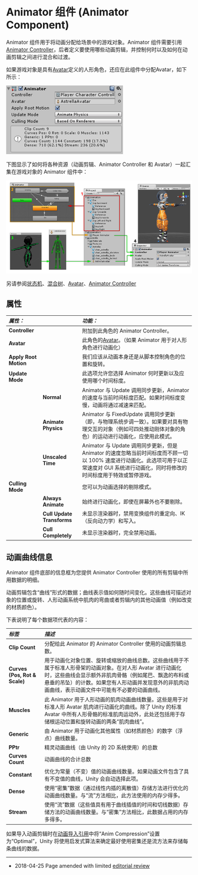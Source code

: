 # Animator 组件 (Animator Component)

Animator 组件用于将动画分配给场景中的游戏对象。Animator 组件需要引用 [Animator Controller](class-AnimatorController.html)，后者定义要使用哪些动画剪辑，并控制何时以及如何在动画剪辑之间进行混合和过渡。

如果游戏对象是具有[Avatar](class-Avatar.html)定义的人形角色，还应在此组件中分配Avatar，如下所示：

![已分配控制器和 Avatar 的 Animator 组件。](../uploads/Main/MecanimAnimatorComponent.png)

下图显示了如何将各种资源（动画剪辑、Animator Controller 和 Avatar）一起汇集在游戏对象的 Animator 组件中：

![此图显示了动画系统的各个部分如何连接在一起](../uploads/Main/MecanimHowItFitsTogether.png)

另请参阅[状态机](AnimationStateMachines.html)、[混合树](class-BlendTree.html)、[Avatar](class-Avatar.html)、[Animator Controller](class-AnimatorController.html)


## 属性

|**_属性：_** ||**_功能：_** |
|:---|:---|:---|
|__Controller__ ||附加到此角色的 Animator Controller。|
|__Avatar__ ||此角色的[Avatar](class-Avatar.html)。（如果 Animator 用于对人形角色进行动画化） |
|__Apply Root Motion__ ||我们应该从动画本身还是从脚本控制角色的位置和旋转。 |
|__Update Mode__||此选项允许您选择 Animator 何时更新以及应使用哪个时间标度。|
||__Normal__| Animator 与 Update 调用同步更新，Animator 的速度与当前时间标度匹配。如果时间标度变慢，动画将通过减速来匹配。|
||__Animate Physics__| Animator 与 FixedUpdate 调用同步更新（即，与物理系统步调一致）。如果要对具有物理交互的对象（例如可四处推动刚体对象的角色）的运动进行动画化，应使用此模式。|
||__Unscaled Time__| Animator 与 Update 调用同步更新，但是 Animator 的速度忽略当前时间标度而不顾一切以 100% 速度进行动画化。此选项可用于以正常速度对 GUI 系统进行动画化，同时将修改的时间标度用于特效或暂停游戏。|
|__Culling Mode__||您可以为动画选择的剔除模式。|
||__Always Animate__ | 始终进行动画化，即使在屏幕外也不要剔除。|
||__Cull Update Transforms__| 未显示渲染器时，禁用变换组件的重定向、IK（反向动力学）和写入。 |
||__Cull Completely__ | 未显示渲染器时，完全禁用动画。 |


## 动画曲线信息

Animator 组件底部的信息框为您提供 Animator Controller 使用的所有剪辑中所用数据的明细。

动画剪辑包含“曲线”形式的数据；曲线表示值如何随时间变化。这些曲线可描述对象的位置或旋转、人形动画系统中肌肉的弯曲或者剪辑内的其他动画值（例如改变的材质颜色）。

下表说明了每个数据项代表的内容：

|**_标签_** |**_描述_** |
|:---|:---|
|__Clip Count__|分配给此 Animator 的 Animator Controller 使用的动画剪辑总数。|
|__Curves (Pos, Rot & Scale)__|用于动画化对象位置、旋转或缩放的曲线总数。这些曲线用于不属于标准人形骨架的动画对象。在对人形 Avatar 进行动画化时，这些曲线会显示额外非肌肉骨骼（例如尾巴、飘逸的布料或悬垂的吊坠）的计数。如果您有人形动画并发现意外的非肌肉动画曲线，表示动画文件中可能有不必要的动画曲线。|
|__Muscles__|此 Animator 用于人形动画的肌肉动画曲线数量。这些是用于对标准人形 Avatar 肌肉进行动画化的曲线。除了 Unity 的标准 Avatar 中所有人形骨骼的标准肌肉运动外，此处还包括用于存储根运动位置和旋转动画的两条“肌肉曲线”。|
|__Generic__|由 Animator 用于动画化其他属性（如材质颜色）的数字（浮点）曲线数量。|
|__PPtr__|精灵动画曲线（由 Unity 的 2D 系统使用）的总数|
|__Curves Count__|动画曲线的合计总数|
|__Constant__|优化为常量（不变）值的动画曲线数量。如果动画文件包含了具有不变值的曲线，Unity 会自动选择此项。|
|__Dense__|使用“密集”数据（通过线性内插的离散值）存储方法进行优化的动画曲线数量。与“流”方法相比，此方法使用的内存少得多。|
|__Stream__|使用“流”数据（这些值具有用于曲线插值的时间和切线数据）存储方法的动画曲线数量。与“密集”方法相比，此数据占用的内存多得多。|

如果导入动画剪辑时在[动画导入引用](class-AnimationClip.html)中将“Anim Compression”设置为“Optimal”，Unity 将使用启发式算法来确定最好使用密集还是流方法来存储每条曲线的数据。

---

* <span class="page-edit"> 2018-04-25  Page amended with limited [editorial review](DocumentationEditorialReview.html)
</span>

